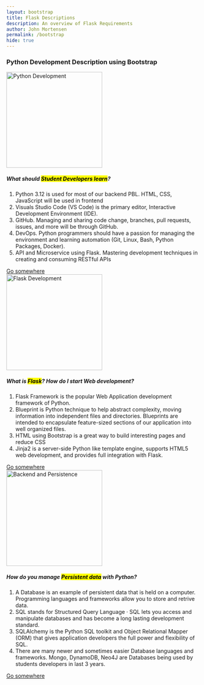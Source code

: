 ```yaml
---
layout: bootstrap 
title: Flask Descriptions
description: An overview of Flask Requirements
author: John Mortensen
permalink: /bootstrap
hide: true
---
```

    
<!-- Start of body content specific to page -->
<div class="mx-auto">
    <h3><strong>Python Development Description using Bootstrap</strong></h3>
    <div class="row">
        <div class="col-4">
            <div class="card">
                <img class="card-img-top" src="{{site.baseurl}}/images/course-brag/python.jpeg" alt="Python Development" height="250">
                <div class="card-body">
                <h5 class="card-title">What should <mark>Student Developers learn</mark>?</h5>
                <p class="card-text">
                    <ol>
                        <li>Python 3.12 is used for most of our backend PBL. HTML, CSS, JavaScript will be used in frontend</li>
                        <li>Visuals Studio Code (VS Code) is the primary editor, Interactive Development Environment (IDE).</li>
                        <li>GitHub.  Managing and sharing code change, branches, pull requests, issues, and more will be through GitHub.</li>
                        <li>DevOps. Python programmers should have a passion for managing the environment and learning automation (Git, Linux, Bash, Python Packages, Docker).</li>
                        <li>API and Microservice using Flask.  Mastering development techniques in creating and consuming RESTful APIs</li>
                    </ol>
                </p>
                <a href="#" class="btn btn-primary">Go somewhere</a>
                </div>
            </div>
        </div>
        <div class="col-4">
            <div class="card">
                <img class="card-img-top" src="{{site.baseurl}}/images/course-brag/flask.png" alt="Flask Development" height="250">
                <div class="card-body">
                <h5 class="card-title">What is <mark>Flask</mark>? How do I start Web development?</h5>
                <p class="card-text">
                    <ol>
                        <li>Flask Framework is the popular Web Application development framework of Python.</li>
                        <li>Blueprint is Python technique to help abstract complexity, moving information into independent files and directories. Blueprints are intended to encapsulate feature-sized sections of our application into well organized files.</li>
                        <li>HTML using Bootstrap is a great way to build interesting pages and reduce CSS</li>
                        <li>Jinja2 is a server-side Python like template engine, supports HTML5 web development, and provides full integration with Flask.</li>
                    </ol>
                </p>
                <a href="#" class="btn btn-primary">Go somewhere</a>
                </div>
            </div>
        </div>
        <div class="col-4">
            <div class="card">
                <img class="card-img-top" src="{{site.baseurl}}/images/course-brag/pythondb.png" alt="Backend and Persistence" height="250">
                <div class="card-body">
                <h5 class="card-title">How do you manage <mark>Persistent data</mark> with Python?</h5>
                <p class="card-text">
                    <ol>
                        <li>A Database is an example of persistent data that is held on a computer.  Programming languages and frameworks allow you to store and retrive data.</li>
                        <li>SQL stands for Structured Query Language · SQL lets you access and manipulate databases and has become a long lasting development standard.</li>
                        <li>SQLAlchemy is the Python SQL toolkit and Object Relational Mapper (ORM) that gives application developers the full power and flexibility of SQL.</li>
                        <li>There are many newer and sometimes easier Database languages and frameworks.  Mongo, DynamoDB, Neo4J are Databases being used by students developers in last 3 years.</li>
                    </ol>
                </p>
                <a href="#" class="btn btn-primary">Go somewhere</a>
                </div>
            </div>
        </div>
    </div>
</div>
